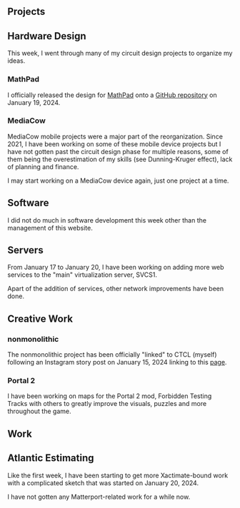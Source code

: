 ## Projects

## Hardware Design
This week, I went through many of my circuit design projects to organize my ideas. 

### MathPad
I officially released the design for [MathPad](/projects/mathpad/) onto a [GitHub repository](https://github.com/ctcl-bregis/mathpad) on January 19, 2024. 

### MediaCow
MediaCow mobile projects were a major part of the reorganization. Since 2021, I have been working on some of these mobile device projects but I have not gotten past the circuit design phase for multiple reasons, some of them being the overestimation of my skills (see Dunning-Kruger effect), lack of planning and finance.

I may start working on a MediaCow device again, just one project at a time.

## Software
I did not do much in software development this week other than the management of this website.

## Servers
From January 17 to January 20, I have been working on adding more web services to the "main" virtualization server, SVCS1.

Apart of the addition of services, other network improvements have been done.

## Creative Work

### nonmonolithic
The nonmonolithic project has been officially "linked" to CTCL (myself) following an Instagram story post on January 15, 2024 linking to this [page](/projects/nonmono).

### Portal 2
I have been working on maps for the Portal 2 mod, Forbidden Testing Tracks with others to greatly improve the visuals, puzzles and more throughout the game.

## Work

## Atlantic Estimating
Like the first week, I have been starting to get more Xactimate-bound work with a complicated sketch that was started on January 20, 2024.

I have not gotten any Matterport-related work for a while now.


